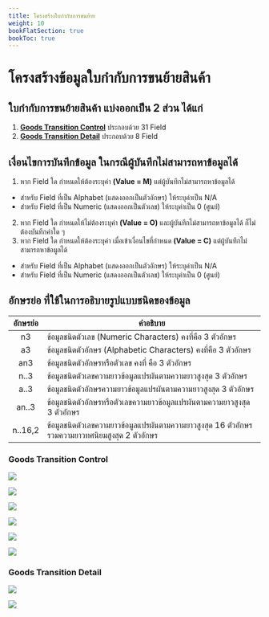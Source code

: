 ```yaml
---
title: โครงสร้างใบกำกับการขนย้าย
weight: 10
bookFlatSection: true
bookToc: true
---
```


โครงสร้างข้อมูลใบกำกับการขนย้ายสินค้า
===

## ใบกํากับการขนย้ายสินค้า แบ่งออกเป็น 2 ส่วน ได้แก่
1. [**Goods Transition Control**](#goods-transition-control) ประกอบด้วย 31 Field
2. [**Goods Transition Detail**](#goods-transition-detail) ประกอบด้วย 8 Field


## เงื่อนไขการบันทึกข้อมูล ในกรณีผู้บันทึกไม่สามารถหาข้อมูลได้

1. หาก Field ใด กำหนดให้ต้องระบุค่า **(Value = M)** แต่ผู้บันทึกไม่สามารถหาข้อมูลได้
- สำหรับ Field ที่เป็น Alphabet (แสดงออกเป็นตัวอักษร) ให้ระบุค่าเป็น N/A 
- สำหรับ Field ที่เป็น Numeric (แสดงออกเป็นตัวเลข) ให้ระบุค่าเป็น 0 (ศูนย์)
2. หาก Field ใด กำหนดให้ไม่ต้องระบุค่า **(Value = O)** และผู้บันทึกไม่สามารถหาข้อมูลได้ ก็ไม่ต้องบันทึกค่าใด ๆ 
3. หาก Field ใด กำหนดให้ต้องระบุค่า เมื่อเข้าเงื่อนไขที่กำหนด **(Value = C)** แต่ผู้บันทึกไม่สามารถหาข้อมูลได้
- สำหรับ Field ที่เป็น Alphabet (แสดงออกเป็นตัวอักษร) ให้ระบุค่าเป็น N/A 
-  สำหรับ Field ที่เป็น Numeric (แสดงออกเป็นตัวเลข) ให้ระบุค่าเป็น 0 (ศูนย์)
	
## อักษรย่อ ที่ใช้ในการอธิบายรูปแบบชนิดของข้อมูล

|  อักษรย่อ   |	คำอธิบาย  |
|:------------:|----------------------------|
|n3 |ข้อมูลชนิดตัวเลข (Numeric Characters) คงที่คือ 3 ตัวอักษร|
|a3  |	ข้อมูลชนิดตัวอักษร (Alphabetic Characters) คงที่คือ 3 ตัวอักษร|
|an3  |	ข้อมูลชนิดตัวอักษรหรือตัวเลข คงที่ คือ 3 ตัวอักษร|
|n..3|	ข้อมูลชนิดตัวเลขความยาวข้อมูลแปรผันตามความยาวสูงสุด 3 ตัวอักษร|
|a..3|	ข้อมูลชนิดตัวอักษรความยาวข้อมูลแปรผันตามความยาวสูงสุด 3 ตัวอักษร|
|an..3  |	ข้อมูลชนิดตัวอักษรหรือตัวเลขความยาวข้อมูลแปรผันตามความยาวสูงสุด 3 ตัวอักษร|
|n..16,2|ข้อมูลชนิดตัวเลขความยาวข้อมูลแปรผันตามความยาวสูงสุด 16 ตัวอักษรรวมความยาวทศนิยมสูงสุด 2 ตัวอักษร|

### Goods Transition Control

![](https://github.com/ecs-support/knowledge-center/raw/master/img/export/export-guide/e-Export-guidejpg_Page55.jpg)

![](https://github.com/ecs-support/knowledge-center/raw/master/img/export/export-guide/e-Export-guidejpg_Page56.jpg)

![](https://github.com/ecs-support/knowledge-center/raw/master/img/export/export-guide/e-Export-guidejpg_Page57.jpg)

![](https://github.com/ecs-support/knowledge-center/raw/master/img/export/export-guide/e-Export-guidejpg_Page58.jpg)

![](https://github.com/ecs-support/knowledge-center/raw/master/img/export/export-guide/e-Export-guidejpg_Page59.jpg)

![](https://github.com/ecs-support/knowledge-center/raw/master/img/export/export-guide/e-Export-guidejpg_Page60.jpg)


### Goods Transition Detail

![](https://github.com/ecs-support/knowledge-center/raw/master/img/export/export-guide/e-Export-guidejpg_Page61.jpg)

![](https://github.com/ecs-support/knowledge-center/raw/master/img/export/export-guide/e-Export-guidejpg_Page62.jpg)